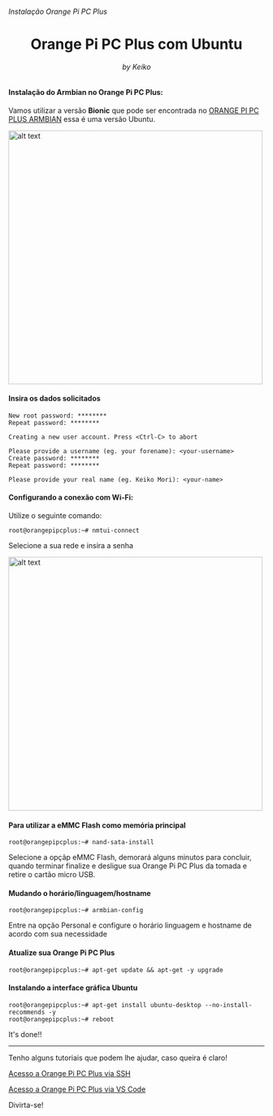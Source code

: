 <h6>Instalação Orange Pi PC Plus</h6>
<h1 align="center">Orange Pi PC Plus com Ubuntu</h1>
<h6 align="center">by Keiko</h6>


<h4>Instalação do Armbian no Orange Pi PC Plus:</h4>

Vamos utilizar a versão **Bionic** que pode ser encontrada no [ORANGE PI PC PLUS ARMBIAN](https://www.armbian.com/orange-pi-pc-plus) essa é uma versão Ubuntu.

<img align="center" src="https://github.com/keikomori/orange-pi-pc-plus-com-ubuntu/blob/master/img/bionic-armbian.jpg" alt="alt text" width="500"/>

<h4>Insira os dados solicitados</h4>

```
New root password: ********
Repeat password: ********

Creating a new user account. Press <Ctrl-C> to abort

Please provide a username (eg. your forename): <your-username>
Create password: ********
Repeat password: ********

Please provide your real name (eg. Keiko Mori): <your-name>
```

<h4>Configurando a conexão com Wi-Fi:</h4>

Utilize o seguinte comando:

```
root@orangepipcplus:~# nmtui-connect
```

Selecione a sua rede e insira a senha

<img align="center" src="https://github.com/keikomori/orange-pi-pc-plus-com-ubuntu/blob/master/img/connect-wi-fi.jpg" alt="alt text" width="500"/>

<h4>Para utilizar a eMMC Flash como memória principal</h4>

```
root@orangepipcplus:~# nand-sata-install
```

Selecione a opçãp eMMC Flash, demorará alguns minutos para concluir, quando terminar finalize e desligue sua Orange Pi PC Plus da tomada e retire o cartão micro USB.

<h4>Mudando o horário/linguagem/hostname</h4>

```
root@orangepipcplus:~# armbian-config
```

Entre na opção Personal e configure o horário linguagem e hostname de acordo com sua necessidade

<h4>Atualize sua Orange Pi PC Plus</h4>

```
root@orangepipcplus:~# apt-get update && apt-get -y upgrade
```

<h4>Instalando a interface gráfica Ubuntu</h4>

```
root@orangepipcplus:~# apt-get install ubuntu-desktop --no-install-recommends -y
root@orangepipcplus:~# reboot
```

It's done!!

--------------------------------------------------------------------------

Tenho alguns tutoriais que podem lhe ajudar, caso queira é claro!

[Acesso a Orange Pi PC Plus via SSH](https://github.com/keikomori/orange-pi-pc-plus-com-ubuntu/blob/master/Acesso-via-SSH.md)

[Acesso a Orange Pi PC Plus via VS Code](https://github.com/keikomori/orange-pi-pc-plus-com-ubuntu/blob/master/Acesso-via-VScode.md)


Divirta-se!
